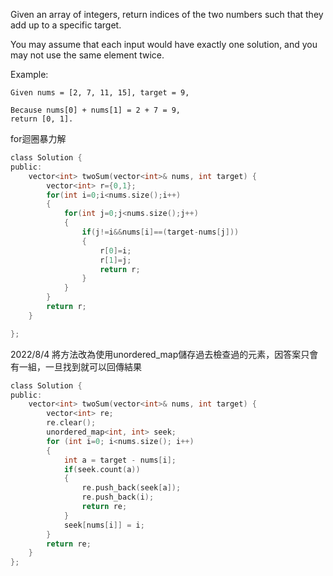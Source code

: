Given an array of integers, return indices of the two numbers such that they add up to a specific target.

You may assume that each input would have exactly one solution, and you may not use the same element twice.

Example:
```
Given nums = [2, 7, 11, 15], target = 9,

Because nums[0] + nums[1] = 2 + 7 = 9,
return [0, 1].
```
for迴圈暴力解
```c
class Solution {
public:
    vector<int> twoSum(vector<int>& nums, int target) {
        vector<int> r={0,1};
        for(int i=0;i<nums.size();i++)
        {
            for(int j=0;j<nums.size();j++)
            {
                if(j!=i&&nums[i]==(target-nums[j]))
                {
                    r[0]=i;
                    r[1]=j;
                    return r;
                }
            }
        }
        return r;
    }

};
```

2022/8/4
將方法改為使用unordered_map儲存過去檢查過的元素，因答案只會有一組，一旦找到就可以回傳結果

```c
class Solution {
public:
    vector<int> twoSum(vector<int>& nums, int target) {
        vector<int> re;
        re.clear();
        unordered_map<int, int> seek;
        for (int i=0; i<nums.size(); i++)
        {
            int a = target - nums[i];
            if(seek.count(a))
            {
                re.push_back(seek[a]);
                re.push_back(i);
                return re;
            }
            seek[nums[i]] = i;
        }
        return re;
    }
};
```
